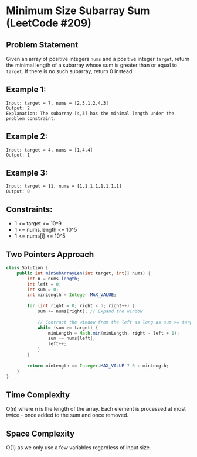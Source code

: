 # Minimum Size Subarray Sum (LeetCode #209)

## Problem Statement
Given an array of positive integers `nums` and a positive integer `target`, return the minimal length of a subarray whose sum is greater than or equal to `target`. If there is no such subarray, return 0 instead.

## Example 1:
```
Input: target = 7, nums = [2,3,1,2,4,3]
Output: 2
Explanation: The subarray [4,3] has the minimal length under the problem constraint.
```

## Example 2:
```
Input: target = 4, nums = [1,4,4]
Output: 1
```

## Example 3:
```
Input: target = 11, nums = [1,1,1,1,1,1,1,1]
Output: 0
```

## Constraints:
- 1 <= target <= 10^9
- 1 <= nums.length <= 10^5
- 1 <= nums[i] <= 10^5

## Two Pointers Approach
```java
class Solution {
    public int minSubArrayLen(int target, int[] nums) {
        int n = nums.length;
        int left = 0;
        int sum = 0;
        int minLength = Integer.MAX_VALUE;
        
        for (int right = 0; right < n; right++) {
            sum += nums[right]; // Expand the window
            
            // Contract the window from the left as long as sum >= target
            while (sum >= target) {
                minLength = Math.min(minLength, right - left + 1);
                sum -= nums[left];
                left++;
            }
        }
        
        return minLength == Integer.MAX_VALUE ? 0 : minLength;
    }
}
```

## Time Complexity
O(n) where n is the length of the array. Each element is processed at most twice - once added to the sum and once removed.

## Space Complexity
O(1) as we only use a few variables regardless of input size.